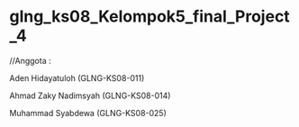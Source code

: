 # glng_ks08_Kelompok5_final_Project_4

//Anggota :

Aden Hidayatuloh (GLNG-KS08-011)

Ahmad Zaky Nadimsyah (GLNG-KS08-014)

Muhammad Syabdewa (GLNG-KS08-025)
